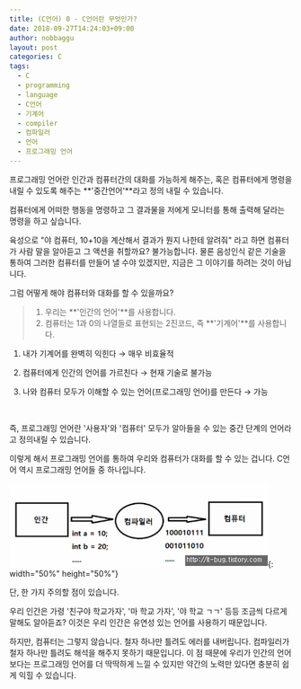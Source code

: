 ```yaml
---
title: (C언어) 0 - C언어란 무엇인가?
date: 2018-09-27T14:24:03+09:00
author: nobbaggu
layout: post
categories: C
tags:
  - C
  - programming
  - language
  - C언어
  - 기계어
  - compiler
  - 컴파일러
  - 언어
  - 프로그래밍 언어
---
```


프로그래밍 언어란 인간과 컴퓨터간의 대화를 가능하게 해주는, 혹은 컴퓨터에게 명령을 내릴 수 있도록 해주는 **'중간언어'**라고 정의 내릴 수 있습니다.

컴퓨터에게 어떠한 행동을 명령하고 그 결과물을 저에게 모니터를 통해 출력해 달라는 명령을 하고 싶습니다.

육성으로 "야 컴퓨터, 10+10을 계산해서 결과가 뭔지 나한테 알려줘" 라고 하면 컴퓨터가 사람 말을 알아듣고 그 액션을 취할까요? 불가능합니다. 물론 음성인식 같은 기술을 통하여 그러한 컴퓨터를 만들어 낼 수야 있겠지만, 지금은 그 이야기를 하려는 것이 아닙니다.

그럼 어떻게 해야 컴퓨터와 대화를 할 수 있을까요?

> 1. 우리는 **'인간의 언어'**를 사용합니다.
> 2. 컴퓨터는 1과 0의 나열들로 표현되는 2진코드, 즉 **'기계어'**를 사용합니다.

1) 내가 기계어를 완벽히 익힌다 → 매우 비효율적

2) 컴퓨터에게 인간의 언어를 가르친다 → 현재 기술로 불가능

3) 나와 컴퓨터 모두가 이해할 수 있는 언어(프로그래밍 언어)를 만든다 → 가능

&nbsp;

즉, 프로그래밍 언어란 '사용자'와 '컴퓨터' 모두가 알아들을 수 있는 중간 단계의 언어라고 정의내릴 수 있습니다.

이렇게 해서 프로그래밍 언어를 통하여 우리와 컴퓨터가 대화를 할 수 있는 겁니다. C언어 역시 프로그래밍 언어들 중 하나입니다.

![image](images/2018/09/1-4.jpg){: width="50%" height="50%"}

단, 한 가지 주의할 점이 있습니다.

우리 인간은 가령 '친구야 학교가자', '마 학교 가자', '야 학교 ㄱㄱ' 등등 조금씩 다르게 말해도 알아듣죠? 이것은 우리 인간은 유연성 있는 언어를 사용하기 때문입니다.

하지만, 컴퓨터는 그렇지 않습니다. 철자 하나만 틀려도 에러를 내버립니다. 컴파일러가 철자 하나만 틀려도 해석을 해주지 못하기 때문입니다. 이 점 때문에 우리가 인간의 언어보다는 프로그래밍 언어를 더 딱딱하게 느낄 수 있지만 약간의 노력만 있다면 충분히 쉽게 익힐 수 있습니다.
